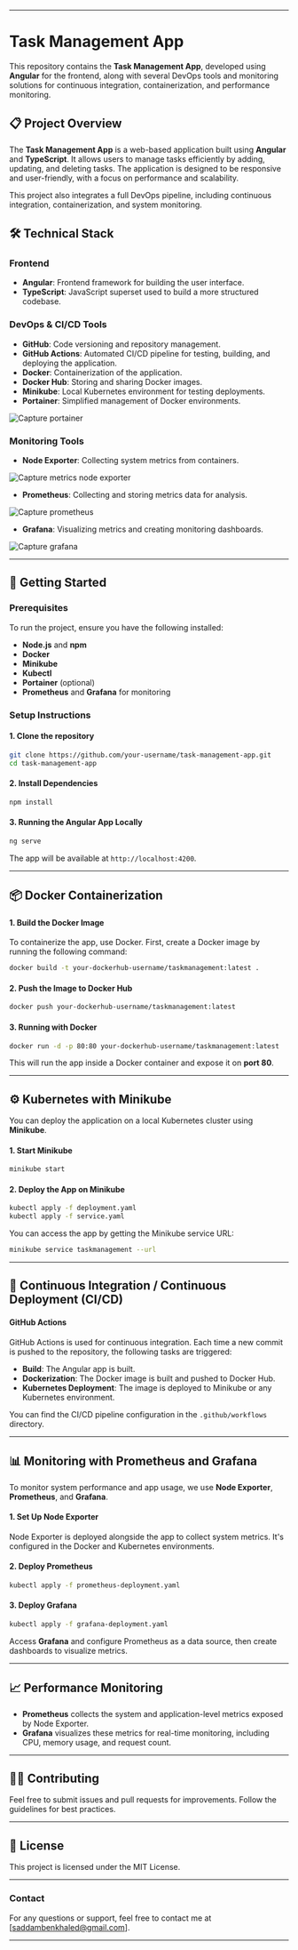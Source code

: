 
---

# Task Management App

This repository contains the **Task Management App**, developed using **Angular** for the frontend, along with several DevOps tools and monitoring solutions for continuous integration, containerization, and performance monitoring.

## 📋 Project Overview

The **Task Management App** is a web-based application built using **Angular** and **TypeScript**. It allows users to manage tasks efficiently by adding, updating, and deleting tasks. The application is designed to be responsive and user-friendly, with a focus on performance and scalability.

This project also integrates a full DevOps pipeline, including continuous integration, containerization, and system monitoring.

## 🛠️ Technical Stack

### **Frontend**
- **Angular**: Frontend framework for building the user interface.
- **TypeScript**: JavaScript superset used to build a more structured codebase.

### **DevOps & CI/CD Tools**
- **GitHub**: Code versioning and repository management.
- **GitHub Actions**: Automated CI/CD pipeline for testing, building, and deploying the application.
- **Docker**: Containerization of the application.
- **Docker Hub**: Storing and sharing Docker images.
- **Minikube**: Local Kubernetes environment for testing deployments.
- **Portainer**: Simplified management of Docker environments.

![Capture portainer](https://github.com/user-attachments/assets/b3d6b16c-1e9f-404a-b795-a21150b99d43)



  
### **Monitoring Tools**
- **Node Exporter**: Collecting system metrics from containers.

![Capture metrics node exporter](https://github.com/user-attachments/assets/e7c89cad-a585-4a83-b969-4831fb0bbe4b)


- **Prometheus**: Collecting and storing metrics data for analysis.

![Capture prometheus](https://github.com/user-attachments/assets/da0f6bf0-1517-4e33-a109-a1d61be2a8d1)


- **Grafana**: Visualizing metrics and creating monitoring dashboards.

![Capture grafana](https://github.com/user-attachments/assets/01a67653-dcae-4832-8f47-b28939455f50)



---

## 🚀 Getting Started

### Prerequisites
To run the project, ensure you have the following installed:
- **Node.js** and **npm**
- **Docker**
- **Minikube**
- **Kubectl**
- **Portainer** (optional)
- **Prometheus** and **Grafana** for monitoring

### Setup Instructions

#### 1. Clone the repository

```bash
git clone https://github.com/your-username/task-management-app.git
cd task-management-app
```

#### 2. Install Dependencies

```bash
npm install
```

#### 3. Running the Angular App Locally

```bash
ng serve
```

The app will be available at `http://localhost:4200`.

---

## 📦 Docker Containerization

#### 1. Build the Docker Image
To containerize the app, use Docker. First, create a Docker image by running the following command:

```bash
docker build -t your-dockerhub-username/taskmanagement:latest .
```

#### 2. Push the Image to Docker Hub

```bash
docker push your-dockerhub-username/taskmanagement:latest
```

#### 3. Running with Docker

```bash
docker run -d -p 80:80 your-dockerhub-username/taskmanagement:latest
```

This will run the app inside a Docker container and expose it on **port 80**.

---

## ⚙️ Kubernetes with Minikube

You can deploy the application on a local Kubernetes cluster using **Minikube**.

#### 1. Start Minikube

```bash
minikube start
```

#### 2. Deploy the App on Minikube

```bash
kubectl apply -f deployment.yaml
kubectl apply -f service.yaml
```

You can access the app by getting the Minikube service URL:

```bash
minikube service taskmanagement --url
```

---

## 🔄 Continuous Integration / Continuous Deployment (CI/CD)

#### **GitHub Actions**

GitHub Actions is used for continuous integration. Each time a new commit is pushed to the repository, the following tasks are triggered:
- **Build**: The Angular app is built.
- **Dockerization**: The Docker image is built and pushed to Docker Hub.
- **Kubernetes Deployment**: The image is deployed to Minikube or any Kubernetes environment.

You can find the CI/CD pipeline configuration in the `.github/workflows` directory.

---

## 📊 Monitoring with Prometheus and Grafana

To monitor system performance and app usage, we use **Node Exporter**, **Prometheus**, and **Grafana**.

#### 1. Set Up Node Exporter
Node Exporter is deployed alongside the app to collect system metrics. It's configured in the Docker and Kubernetes environments.

#### 2. Deploy Prometheus

```bash
kubectl apply -f prometheus-deployment.yaml
```

#### 3. Deploy Grafana

```bash
kubectl apply -f grafana-deployment.yaml
```

Access **Grafana** and configure Prometheus as a data source, then create dashboards to visualize metrics.

---

## 📈 Performance Monitoring

- **Prometheus** collects the system and application-level metrics exposed by Node Exporter.
- **Grafana** visualizes these metrics for real-time monitoring, including CPU, memory usage, and request count.

---

## 👨‍💻 Contributing

Feel free to submit issues and pull requests for improvements. Follow the guidelines  for best practices.

---

## 📜 License

This project is licensed under the MIT License.

---

### Contact

For any questions or support, feel free to contact me at [saddambenkhaled@gmail.com].

---

